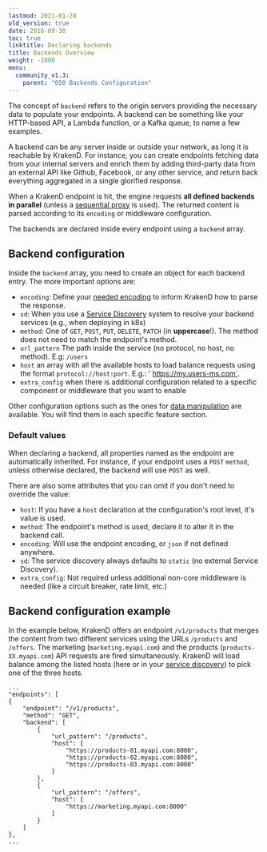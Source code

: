 ```yaml
---
lastmod: 2021-01-28
old_version: true
date: 2016-09-30
toc: true
linktitle: Declaring backends
title: Backends Overview
weight: -1000
menu:
  community_v1.3:
    parent: "050 Backends Configuration"
---
```


The concept of `backend` refers to the origin servers providing the necessary data to populate your endpoints. A backend can be something like your HTTP-based API, a Lambda function, or a Kafka queue, to name a few examples.

A backend can be any server inside or outside your network, as long it is reachable by KrakenD. For instance, you can create endpoints fetching data from your internal servers and enrich them by adding third-party data from an external API like Github, Facebook, or any other service, and return back everything aggregated in a single glorified response.

When a KrakenD endpoint is hit, the engine requests **all defined backends in parallel** (unless a [sequential proxy](/docs/v1.3/endpoints/sequential-proxy/) is used). The returned content is parsed according to its `encoding` or middleware configuration.

The backends are declared inside every endpoint using a `backend` array.

## Backend configuration
Inside the `backend` array, you need to create an object for each backend entry. The more important options are:

- `encoding`: Define your [needed encoding](/docs/v1.3/backends/supported-encodings/) to inform KrakenD how to parse the response.
- `sd`: When you use a [Service Discovery](/docs/v1.3/service-discovery/overview/) system to resolve your backend services (e.g., when deploying in k8s)
- `method`: One of `GET`, `POST`, `PUT`, `DELETE`, `PATCH` (in **uppercase**!). The method does not need to match the endpoint's method.
- `url_pattern` The path inside the service (no protocol, no host, no method). E.g: `/users`
- `host` an array with all the available hosts to load balance requests using the format `protocol://host:port`. E.g.: ' https://my.users-ms.com`.
- `extra_config` when there is additional configuration related to a specific component or middleware that you want to enable

Other configuration options such as the ones for [data manipulation](/docs/v1.3/backends/data-manipulation/) are available. You will find them in each specific feature section.

### Default values
When declaring a backend, all properties named as the endpoint are automatically inherited. For instance, if your endpoint uses a `POST` `method`, unless otherwise declared, the backend will use `POST` as well.

There are also some attributes that you can omit if you don't need to override the value:

- `host`: If you have a `host` declaration at the configuration's root level, it's value is used.
- `method`: The endpoint's method is used, declare it to alter it in the backend call.
- `encoding`: Will use the endpoint encoding, or `json` if not defined anywhere.
- `sd`: The service discovery always defaults to `static` (no external Service Discovery).
- `extra_config`: Not required unless additional non-core middleware is needed (like a circuit breaker, rate limit, etc.)

## Backend configuration example
In the example below, KrakenD offers an endpoint `/v1/products` that merges the content from two different services using the URLs `/products` and `/offers`. The marketing (`marketing.myapi.com`) and the products (`products-XX.myapi.com`) API requests are fired simultaneously. KrakenD will load balance among the listed hosts (here or in your [service discovery](/docs/v1.3/service-discovery/overview/)) to pick one of the three hosts.

```
...
"endpoints": [
{
    "endpoint": "/v1/products",
    "method": "GET",
    "backend": [
        {
            "url_pattern": "/products",
            "host": [
                "https://products-01.myapi.com:8000",
                "https://products-02.myapi.com:8000",
                "https://products-03.myapi.com:8000"
            ]
        },
        {
            "url_pattern": "/offers",
            "host": [
                "https://marketing.myapi.com:8000"
            ]
        }
    ]
},
...
```
